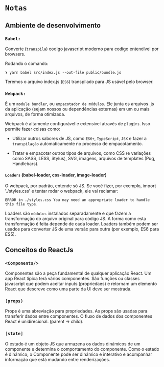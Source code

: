 # `Notas`

## **Ambiente de desenvolvimento**

### **`Babel:`**

Converte (`transpila`) codigo javascript moderno para codigo entendível por browsers.

Rodando o comando:

`❯ yarn babel src/index.js --out-file public/bundle.js`

Teremos o arquivo index.js (`ES6`) transpilado para JS usável pelo browser.

### **`Webpack:`**

É um `module bundler`, ou `empacotador de módulos`. Ele junta os arquivos .js da aplicação (sejam nossos ou dependências externas) em um ou mais arquivos, de forma otimizada.

Webpack é altamente configurável e extensível através de `plugins`. Isso permite fazer coisas como:

- Utilizar outros sabores de JS, como `ES6+`, `TypeScript`, `JSX` e fazer a `transpilação` automaticamente no processo de empacotamento.

- Tratar e empacotar outros tipos de arquivos, como CSS (e variações como SASS, LESS, Stylus), SVG, imagens, arquivos de templates (Pug, Handlebars).

#### **`Loaders`** (babel-loader, css-loader, image-loader)

O webpack, por padrão, entende só JS. Se você fizer, por exemplo, import './styles.css' e tentar rodar o webpack, ele vai reclamar:

`ERROR in ./styles.css You may need an appropriate loader to handle this file type.`

Loaders são `módulos` instalados separadamente e que fazem a transformação do arquivo original para código JS. A forma como esta transformação é feita depende de cada loader. Loaders também podem ser usados para converter JS de uma versão para outra (por exemplo, ES6 para ES5).

## Conceitos do ReactJs

### `<Components/>`

Componentes são a peça fundamental de qualquer aplicação React. Um app React típica terá vários componentes.
São funções ou classes javascript que podem aceitar inputs (propriedaes) e retornam um elemento React que descreve como uma parte da UI deve ser mostrada.

### `(props)`
Props é uma abreviação para propriedades. As props são usadas para transferir dados entre componentes. O fluxo de dados dos componentes React é unidirecional. (parent -> child).

### `[state]`
O estado é um objeto JS que armazena os dados dinámicos de um componente e determina o comportamento do componente. Como o estado é dinâmico, o Componente pode ser dinámico e interativo e acompanhar informação que está mudando entre renderizações.